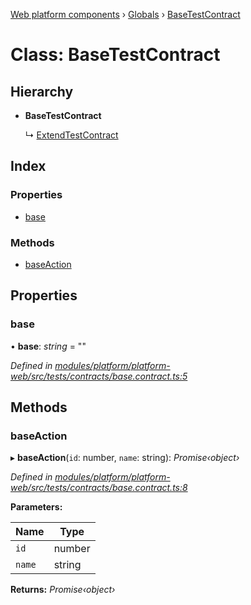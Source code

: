 [Web platform components](../README.md) › [Globals](../globals.md) › [BaseTestContract](basetestcontract.md)

# Class: BaseTestContract

## Hierarchy

* **BaseTestContract**

  ↳ [ExtendTestContract](extendtestcontract.md)

## Index

### Properties

* [base](basetestcontract.md#base)

### Methods

* [baseAction](basetestcontract.md#baseaction)

## Properties

###  base

• **base**: *string* = ""

*Defined in [modules/platform/platform-web/src/tests/contracts/base.contract.ts:5](https://github.com/nodulusteam/methodus.dev/blob/58b1bce/modules/platform/platform-web/src/tests/contracts/base.contract.ts#L5)*

## Methods

###  baseAction

▸ **baseAction**(`id`: number, `name`: string): *Promise‹object›*

*Defined in [modules/platform/platform-web/src/tests/contracts/base.contract.ts:8](https://github.com/nodulusteam/methodus.dev/blob/58b1bce/modules/platform/platform-web/src/tests/contracts/base.contract.ts#L8)*

**Parameters:**

Name | Type |
------ | ------ |
`id` | number |
`name` | string |

**Returns:** *Promise‹object›*
